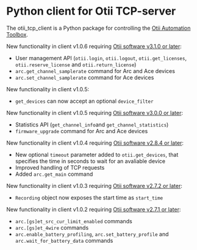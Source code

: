 # Python client for Otii TCP-server

The otii_tcp_client is a Python package for controlling the [Otii Automation Toolbox](https://www.qoitech.com/automation-toolbox/).

New functionality in client v1.0.6 requiring [Otii software v3.1.0 or later](https://www.qoitech.com/download):
- User management API (`otii.login`, `otii.logout`, `otii.get_licenses`, `otii.reserve_license` and `otii.return_license`)
- `arc.get_channel_samplerate` command for Arc and Ace devices
- `arc.set_channel_samplerate` command for Ace devices

New functionality in client v1.0.5:
- `get_devices` can now accept an optional `device_filter`

New functionality in client v1.0.5 requiring [Otii software v3.0.0 or later](https://www.qoitech.com/download):
- Statistics API (`get_channel_info`and `get_channel_statistics`)
- `firmware_upgrade` command for Arc and Ace devices

New functionality in client v1.0.4 requiring [Otii software v2.8.4 or later](https://www.qoitech.com/download):
- New optional `timeout` parameter added to `otii.get_devices`, that specifies the time in seconds to wait for an avaliable device
- Improved handling of TCP requests
- Added `arc.get_main` command

New functionality in client v1.0.3 requiring [Otii software v2.7.2 or later](https://www.qoitech.com/download):
- `Recording` object now exposes the start time as `start_time`

New functionality in client v1.0.2 requiring [Otii software v2.7.1 or later](https://www.qoitech.com/download):
- `arc.[gs]et_src_cur_limit_enabled` commands
- `arc.[gs]et_4wire` commands
- `arc.enable_battery_profiling`, `arc.set_battery_profile` and `arc.wait_for_battery_data` commands
